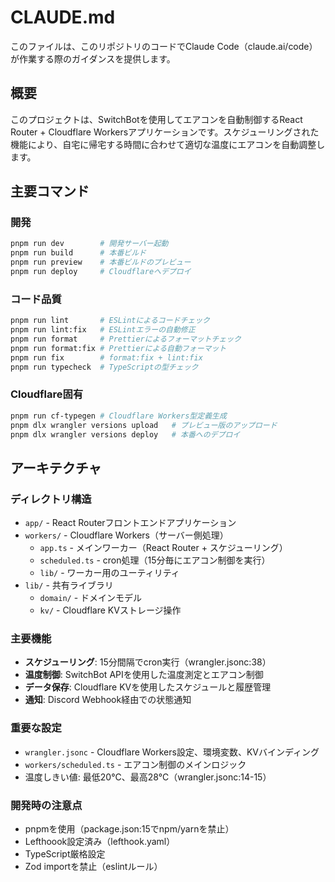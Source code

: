 # CLAUDE.md

このファイルは、このリポジトリのコードでClaude Code（claude.ai/code）が作業する際のガイダンスを提供します。

## 概要

このプロジェクトは、SwitchBotを使用してエアコンを自動制御するReact Router + Cloudflare Workersアプリケーションです。スケジューリングされた機能により、自宅に帰宅する時間に合わせて適切な温度にエアコンを自動調整します。

## 主要コマンド

### 開発

```bash
pnpm run dev        # 開発サーバー起動
pnpm run build      # 本番ビルド
pnpm run preview    # 本番ビルドのプレビュー
pnpm run deploy     # Cloudflareへデプロイ
```

### コード品質

```bash
pnpm run lint       # ESLintによるコードチェック
pnpm run lint:fix   # ESLintエラーの自動修正
pnpm run format     # Prettierによるフォーマットチェック
pnpm run format:fix # Prettierによる自動フォーマット
pnpm run fix        # format:fix + lint:fix
pnpm run typecheck  # TypeScriptの型チェック
```

### Cloudflare固有

```bash
pnpm run cf-typegen # Cloudflare Workers型定義生成
pnpm dlx wrangler versions upload   # プレビュー版のアップロード
pnpm dlx wrangler versions deploy   # 本番へのデプロイ
```

## アーキテクチャ

### ディレクトリ構造

- `app/` - React Routerフロントエンドアプリケーション
- `workers/` - Cloudflare Workers（サーバー側処理）
  - `app.ts` - メインワーカー（React Router + スケジューリング）
  - `scheduled.ts` - cron処理（15分毎にエアコン制御を実行）
  - `lib/` - ワーカー用のユーティリティ
- `lib/` - 共有ライブラリ
  - `domain/` - ドメインモデル
  - `kv/` - Cloudflare KVストレージ操作

### 主要機能

- **スケジューリング**: 15分間隔でcron実行（wrangler.jsonc:38）
- **温度制御**: SwitchBot APIを使用した温度測定とエアコン制御
- **データ保存**: Cloudflare KVを使用したスケジュールと履歴管理
- **通知**: Discord Webhook経由での状態通知

### 重要な設定

- `wrangler.jsonc` - Cloudflare Workers設定、環境変数、KVバインディング
- `workers/scheduled.ts` - エアコン制御のメインロジック
- 温度しきい値: 最低20°C、最高28°C（wrangler.jsonc:14-15）

### 開発時の注意点

- pnpmを使用（package.json:15でnpm/yarnを禁止）
- Lefthoook設定済み（lefthook.yaml）
- TypeScript厳格設定
- Zod importを禁止（eslintルール）
